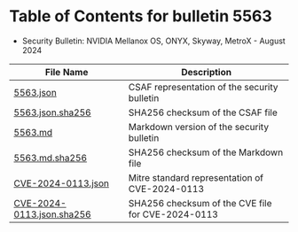 # Table of Contents for bulletin 5563

 - Security Bulletin: NVIDIA Mellanox OS, ONYX, Skyway, MetroX - August 2024

| File Name | Description |
|-----------|-------------|
| [5563.json](5563.json) | CSAF representation of the security bulletin |
| [5563.json.sha256](5563.json.sha256) | SHA256 checksum of the CSAF file |
| [5563.md](5563.md) | Markdown version of the security bulletin |
| [5563.md.sha256](5563.md.sha256) | SHA256 checksum of the Markdown file |
| [CVE-2024-0113.json](CVE-2024-0113.json) | Mitre standard representation of CVE-2024-0113 |
| [CVE-2024-0113.json.sha256](CVE-2024-0113.json.sha256) | SHA256 checksum of the CVE file for CVE-2024-0113 |
